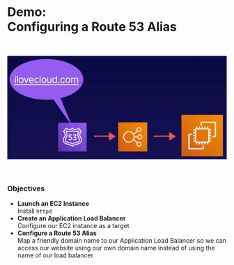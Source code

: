 # Demo:<br>Configuring a Route 53 Alias

<br>

![](../img/demo/7.9.Route53-Alias.png)

<br>

### Objectives
- **Launch an EC2 Instance**<br>Install `httpd`
- **Create an Application Load Balancer**<br>Configure our EC2 instance as a target
- **Configure a Route 53 Alias**<br>Map a friendly domain name to our Application Load Balancer so we can access our website using our own domain name instead of using the name of our load balancer

<br><br>

